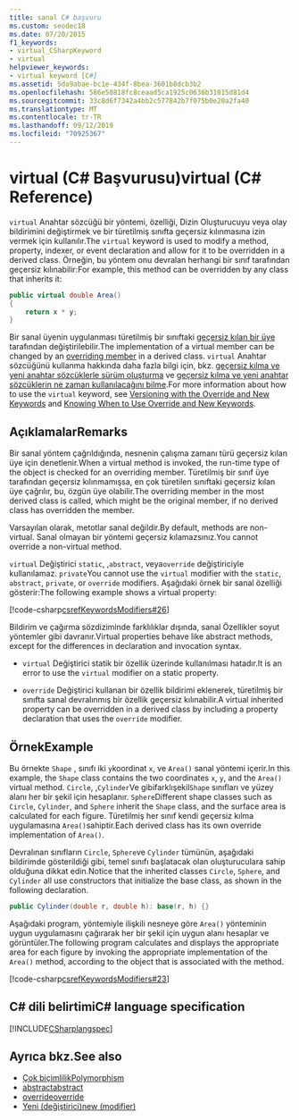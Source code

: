 ```yaml
---
title: sanal C# başvuru
ms.custom: seodec18
ms.date: 07/20/2015
f1_keywords:
- virtual_CSharpKeyword
- virtual
helpviewer_keywords:
- virtual keyword [C#]
ms.assetid: 5da9abae-bc1e-434f-8bea-3601b8dcb3b2
ms.openlocfilehash: 586e50818fc8ceaad5ca1925c0636b31015d81d4
ms.sourcegitcommit: 33c8d6f7342a4bb2c577842b7f075b0e20a2fa40
ms.translationtype: MT
ms.contentlocale: tr-TR
ms.lasthandoff: 09/12/2019
ms.locfileid: "70925367"
---
```

# <a name="virtual-c-reference"></a><span data-ttu-id="af02c-102">virtual (C# Başvurusu)</span><span class="sxs-lookup"><span data-stu-id="af02c-102">virtual (C# Reference)</span></span>

<span data-ttu-id="af02c-103">`virtual` Anahtar sözcüğü bir yöntemi, özelliği, Dizin Oluşturucuyu veya olay bildirimini değiştirmek ve bir türetilmiş sınıfta geçersiz kılınmasına izin vermek için kullanılır.</span><span class="sxs-lookup"><span data-stu-id="af02c-103">The `virtual` keyword is used to modify a method, property, indexer, or event declaration and allow for it to be overridden in a derived class.</span></span> <span data-ttu-id="af02c-104">Örneğin, bu yöntem onu devralan herhangi bir sınıf tarafından geçersiz kılınabilir:</span><span class="sxs-lookup"><span data-stu-id="af02c-104">For example, this method can be overridden by any class that inherits it:</span></span>

```csharp
public virtual double Area() 
{
    return x * y;
}
```

<span data-ttu-id="af02c-105">Bir sanal üyenin uygulanması türetilmiş bir sınıftaki [geçersiz kılan bir üye](override.md) tarafından değiştirilebilir.</span><span class="sxs-lookup"><span data-stu-id="af02c-105">The implementation of a virtual member can be changed by an [overriding member](override.md) in a derived class.</span></span> <span data-ttu-id="af02c-106">`virtual` Anahtar sözcüğünü kullanma hakkında daha fazla bilgi için, bkz. [geçersiz kılma ve yeni anahtar sözcüklerle sürüm oluşturma](../../programming-guide/classes-and-structs/versioning-with-the-override-and-new-keywords.md) ve [geçersiz kılma ve yeni anahtar sözcüklerin ne zaman kullanılacağını bilme](../../programming-guide/classes-and-structs/knowing-when-to-use-override-and-new-keywords.md).</span><span class="sxs-lookup"><span data-stu-id="af02c-106">For more information about how to use the `virtual` keyword, see [Versioning with the Override and New Keywords](../../programming-guide/classes-and-structs/versioning-with-the-override-and-new-keywords.md) and [Knowing When to Use Override and New Keywords](../../programming-guide/classes-and-structs/knowing-when-to-use-override-and-new-keywords.md).</span></span>

## <a name="remarks"></a><span data-ttu-id="af02c-107">Açıklamalar</span><span class="sxs-lookup"><span data-stu-id="af02c-107">Remarks</span></span>

<span data-ttu-id="af02c-108">Bir sanal yöntem çağrıldığında, nesnenin çalışma zamanı türü geçersiz kılan üye için denetlenir.</span><span class="sxs-lookup"><span data-stu-id="af02c-108">When a virtual method is invoked, the run-time type of the object is checked for an overriding member.</span></span> <span data-ttu-id="af02c-109">Türetilmiş bir sınıf üye tarafından geçersiz kılınmamışsa, en çok türetilen sınıftaki geçersiz kılan üye çağrılır, bu, özgün üye olabilir.</span><span class="sxs-lookup"><span data-stu-id="af02c-109">The overriding member in the most derived class is called, which might be the original member, if no derived class has overridden the member.</span></span>

<span data-ttu-id="af02c-110">Varsayılan olarak, metotlar sanal değildir.</span><span class="sxs-lookup"><span data-stu-id="af02c-110">By default, methods are non-virtual.</span></span> <span data-ttu-id="af02c-111">Sanal olmayan bir yöntemi geçersiz kılamazsınız.</span><span class="sxs-lookup"><span data-stu-id="af02c-111">You cannot override a non-virtual method.</span></span>

<span data-ttu-id="af02c-112">`virtual` Değiştirici `static`, ,`abstract`, veya`override` değiştiriciyle kullanılamaz. `private`</span><span class="sxs-lookup"><span data-stu-id="af02c-112">You cannot use the `virtual` modifier with the `static`, `abstract`, `private`, or `override` modifiers.</span></span> <span data-ttu-id="af02c-113">Aşağıdaki örnek bir sanal özelliği gösterir:</span><span class="sxs-lookup"><span data-stu-id="af02c-113">The following example shows a virtual property:</span></span>

[!code-csharp[csrefKeywordsModifiers#26](~/samples/snippets/csharp/VS_Snippets_VBCSharp/csrefKeywordsModifiers/CS/csrefKeywordsModifiers.cs#26)]

<span data-ttu-id="af02c-114">Bildirim ve çağırma sözdiziminde farklılıklar dışında, sanal Özellikler soyut yöntemler gibi davranır.</span><span class="sxs-lookup"><span data-stu-id="af02c-114">Virtual properties behave like abstract methods, except for the differences in declaration and invocation syntax.</span></span>

- <span data-ttu-id="af02c-115">`virtual` Değiştirici statik bir özellik üzerinde kullanılması hatadır.</span><span class="sxs-lookup"><span data-stu-id="af02c-115">It is an error to use the `virtual` modifier on a static property.</span></span>

- <span data-ttu-id="af02c-116">`override` Değiştirici kullanan bir özellik bildirimi eklenerek, türetilmiş bir sınıfta sanal devralınmış bir özellik geçersiz kılınabilir.</span><span class="sxs-lookup"><span data-stu-id="af02c-116">A virtual inherited property can be overridden in a derived class by including a property declaration that uses the `override` modifier.</span></span>

## <a name="example"></a><span data-ttu-id="af02c-117">Örnek</span><span class="sxs-lookup"><span data-stu-id="af02c-117">Example</span></span>

<span data-ttu-id="af02c-118">Bu örnekte `Shape` , sınıfı iki `y`koordinat `x`, ve `Area()` sanal yöntemi içerir.</span><span class="sxs-lookup"><span data-stu-id="af02c-118">In this example, the `Shape` class contains the two coordinates `x`, `y`, and the `Area()` virtual method.</span></span> <span data-ttu-id="af02c-119">`Circle`, ,`Cylinder`Ve gibifarklışekil`Shape` sınıfları ve yüzey alanı her bir şekil için hesaplanır. `Sphere`</span><span class="sxs-lookup"><span data-stu-id="af02c-119">Different shape classes such as `Circle`, `Cylinder`, and `Sphere` inherit the `Shape` class, and the surface area is calculated for each figure.</span></span> <span data-ttu-id="af02c-120">Türetilmiş her sınıf kendi geçersiz kılma uygulamasına `Area()`sahiptir.</span><span class="sxs-lookup"><span data-stu-id="af02c-120">Each derived class has its own override implementation of `Area()`.</span></span>

<span data-ttu-id="af02c-121">Devralınan sınıfların `Circle`, `Sphere`ve `Cylinder` tümünün, aşağıdaki bildirimde gösterildiği gibi, temel sınıfı başlatacak olan oluşturuculara sahip olduğuna dikkat edin.</span><span class="sxs-lookup"><span data-stu-id="af02c-121">Notice that the inherited classes `Circle`, `Sphere`, and `Cylinder` all use constructors that initialize the base class, as shown in the following declaration.</span></span>

```csharp
public Cylinder(double r, double h): base(r, h) {}
```

<span data-ttu-id="af02c-122">Aşağıdaki program, yöntemiyle ilişkili nesneye göre `Area()` yönteminin uygun uygulamasını çağırarak her bir şekil için uygun alanı hesaplar ve görüntüler.</span><span class="sxs-lookup"><span data-stu-id="af02c-122">The following program calculates and displays the appropriate area for each figure by invoking the appropriate implementation of the `Area()` method, according to the object that is associated with the method.</span></span>

[!code-csharp[csrefKeywordsModifiers#23](~/samples/snippets/csharp/VS_Snippets_VBCSharp/csrefKeywordsModifiers/CS/csrefKeywordsModifiers.cs#23)]

## <a name="c-language-specification"></a><span data-ttu-id="af02c-123">C# dili belirtimi</span><span class="sxs-lookup"><span data-stu-id="af02c-123">C# language specification</span></span>

[!INCLUDE[CSharplangspec](~/includes/csharplangspec-md.md)]

## <a name="see-also"></a><span data-ttu-id="af02c-124">Ayrıca bkz.</span><span class="sxs-lookup"><span data-stu-id="af02c-124">See also</span></span>

- [<span data-ttu-id="af02c-125">Çok biçimlilik</span><span class="sxs-lookup"><span data-stu-id="af02c-125">Polymorphism</span></span>](../../programming-guide/classes-and-structs/polymorphism.md)
- [<span data-ttu-id="af02c-126">abstract</span><span class="sxs-lookup"><span data-stu-id="af02c-126">abstract</span></span>](abstract.md)
- [<span data-ttu-id="af02c-127">override</span><span class="sxs-lookup"><span data-stu-id="af02c-127">override</span></span>](override.md)
- [<span data-ttu-id="af02c-128">Yeni (değiştirici)</span><span class="sxs-lookup"><span data-stu-id="af02c-128">new (modifier)</span></span>](new-modifier.md)
